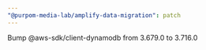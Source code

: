 ```yaml
---
"@purpom-media-lab/amplify-data-migration": patch
---
```


Bump @aws-sdk/client-dynamodb from 3.679.0 to 3.716.0
